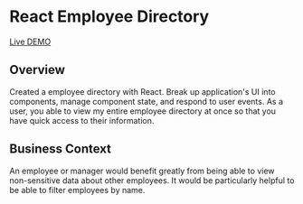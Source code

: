 # React Employee Directory
[Live DEMO ](https://diliubarets.github.io/EmployeeDirectory/)

## Overview

Created a employee directory with React. Break up application's UI into components, manage component state, and respond to user events. As a user, you able to view my entire employee directory at once so that you have quick access to their information.


## Business Context

An employee or manager would benefit greatly from being able to view non-sensitive data about other employees. It would be particularly helpful to be able to filter employees by name.


